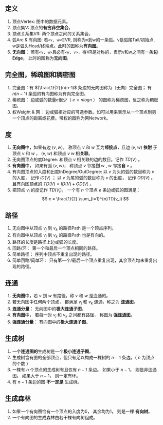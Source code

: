 ## 定义
1. 顶点Vertex: 图中的数据元素。
2. 顶点集V: 顶点的**有穷非空集合**。
3. 顶点关系集VR: 两个顶点之间的关系集合。
4. 弧Arc & 有向图: 若`<v, w>`∈VR, 则称为v到w的一条弧。v是弧尾Tail/初始点, w是弧头Head/终端点。此时的图称为**有向图**。
5. **无向图**： 若有`<v, w>`且必有`<w, v>`，得VR是对称的，表示v和w之间有一条**边Edge**， 此时的图称为**无向图**。


## 完全图，稀疏图和稠密图
1. 完全图：有 ${\frac{1}{2}}n(n-1)$ 条边的无向图称为（无向）完全图； 有 $n(n-1)$ 条弧的有向图称为有向完全图。
2. 稀疏图： 边或弧的数量e很少（ $e<nlogn$ ） 的图称为稀疏图，反之称为稠密图。
3. 权Weight & 网： 边或弧相对应的可选参数。如可以用来表示从一个顶点到另一个顶点的距离或花费。带权的图称为网Network。


## 度
1. **无向图**中，如果有边 $(v, w)$， 称顶点 $v$ 和 $w$ 互为**邻接点**，且边 $(v, w)$ **依附** 于顶点 $v$ 和 $w$ ， $(v, w)$ 和顶点 $v$ $w$ 相**关联**。
2. 无向图顶点的度Degree: 和顶点 $v$ 相关联的边的数目。记作 $TD(V)$ 。
3. **有向图**中， 如果有弧 $(v, w)$， 称顶点 $v$ 邻接**到** $w$ , $w$ 邻接**自** $v$ 。
4. 有向图顶点的入度和出度InDegree/OutDegree: 以 $v$ 为头的弧的数目称为 $v$ 的入度， 记作 $ID(V)$ ； 以 $v$ 为尾的弧的数目称为 $v$ 的出度， 记作 $OD(V)$ 。且有向图顶点的 $TD(V) = ID(V) + OD(V)$ 。
5. 把顶点 $v_i$ 的度记作 $TD(V_i)$， 一个有 $n$ 个顶点 $e$ 条边或弧的图满足：
$$ e = \frac{1}{2} \sum_{i=1}^{n}TD(v_i) $$


## 路径
1. 无向图中从顶点 $v_j$ 到 $v_k$ 的路径Path 是一个顶点序列。
2. 有向图中从顶点 $v_j$ 到 $v_k$ 的路径Path 也是有向的。
3. 路径的长度是路径上边或弧的长度。
4. 回路/环： 第一个和最后一个顶点相同的路径。
5. 简单路径： 序列中顶点不重复出现的路径。
6. 简单回路/简单环： 只有第一个/最后一个顶点重复出现，其余顶点均未重复出现的路径。


## 连通
1. **无向图**中，若 $v$ 到 $w$ 有路径，称 $v$ 和 $w$ 是连通的。
2. 若无向图中任何两个顶点， 都满足 $v_j$ 和 $v_k$ 连通，称之为 **连通图**。
3. **连通分量**： 无向图中的**极大连通子图**。
4. **有向图**中， 若每一对 $v_j$ 和 $v_k$ 之间都有路径， 称图为 **强连通图**。
5. **强连通分量**： 有向图中的**极大连通子图**。


## 生成树
1. **一个连通图的**生成树是一个**极小连通子图**。
2. 生成树含有图的全部顶点，但只有足以构成一棵树的 $n-1$ 条边。（ $n$ 为顶点的个数 ）
3. 一棵有 $n$ 个顶点的生成树有且仅有 $n-1$ 条边。 如果小于 $n-1$， 则是非连通图。 如果大于 $n-1$， 则一定有环。
4. 有 $n-1$ 条边的图 **不一定是** 生成树。


## 生成森林
1. 如果一个有向图恰有一个顶点的入度为0， 其余均为1， 则是一棵 **有向树**。
2. 一个有向图的生成森林由若干棵有向树组成。